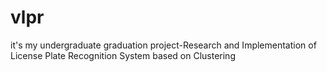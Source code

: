 # vlpr
it's my undergraduate graduation project-Research and Implementation of License Plate Recognition System based on Clustering
